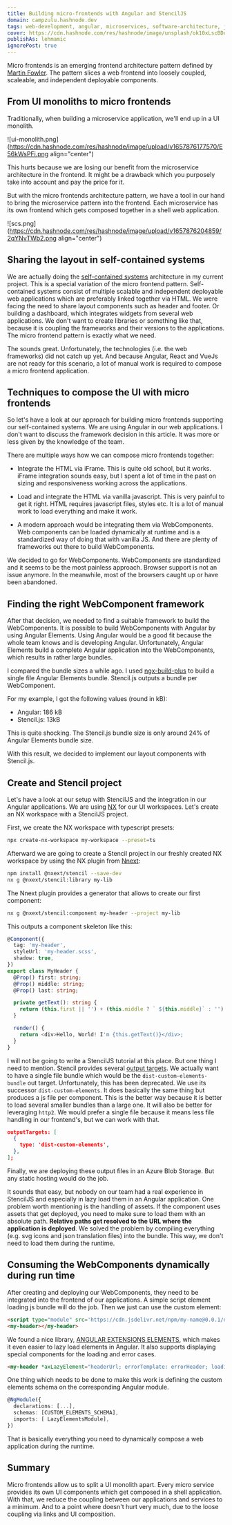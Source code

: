 ```yaml
---
title: Building micro-frontends with Angular and StencilJS
domain: campzulu.hashnode.dev
tags: web-development, angular, microservices, software-architecture, javascript
cover: https://cdn.hashnode.com/res/hashnode/image/unsplash/ok10xLscBDo/upload/v1656322995141/sjo2_6C6u.jpeg?w=1600&h=840&fit=crop&crop=entropy&auto=compress,format&format=webp
publishAs: lehmamic
ignorePost: true
---
```


Micro frontends is an emerging frontend architecture pattern defined by [Martin Fowler](https://martinfowler.com/articles/micro-frontends.html). The pattern slices a web frontend into loosely coupled, scaleable, and independent deployable components.

## From UI monoliths to micro frontends

Traditionally, when building a microservice application, we'll end up in a UI monolith.

![ui-monolith.png](https://cdn.hashnode.com/res/hashnode/image/upload/v1657876177570/E56kWsPFi.png align="center")

This hurts because we are losing our benefit from the microservice architecture in the frontend. It might be a drawback which you purposely take into account and pay the price for it.

But with the micro frontends architecture pattern, we have a tool in our hand to bring the microservice pattern into the frontend. Each microservice has its own frontend which gets composed together in a shell web application.

![scs.png](https://cdn.hashnode.com/res/hashnode/image/upload/v1657876204859/2qYNvTWb2.png align="center")

## Sharing the layout in self-contained systems 

We are actually doing the [self-contained systems](https://scs-architecture.org/) architecture in my current project. This is a special variation of the micro frontend pattern. Self-contained systems consist of multiple scalable and independent deployable web applications which are preferably linked together via HTML.
We were facing the need to share layout components such as header and footer. Or building a dashboard, which integrates widgets from several web applications. We don't want to create libraries or something like that, because it is coupling the frameworks and their versions to the applications. The micro frontend pattern is exactly what we need.

The sounds great. Unfortunately, the technologies (i.e. the web frameworks) did not catch up yet. And because Angular, React and VueJs are not ready for this scenario, a lot of manual work is required to compose a micro frontend application.

## Techniques to compose the UI with micro frontends

So let's have a look at our approach for building micro frontends supporting our self-contained systems. We are using Angular in our web applications. I don't want to discuss the framework decision in this article. It was more or less given by the knowledge of the team.

There are multiple ways how we can compose micro frontends together:

* Integrate the HTML via iFrame. This is quite old school, but it works. iFrame integration sounds easy, but I spent a lot of time in the past on sizing and responsiveness working across the applications.

* Load and integrate the HTML via vanilla javascript. This is very painful to get it right. HTML requires javascript files, styles etc. It is a lot of manual work to load everything and make it work.

* A modern approach would be integrating them via WebComponents. Web components can be loaded dynamically at runtime and is a standardized way of doing that with vanilla JS. And there are plenty of frameworks out there to build WebComponents.

We decided to go for WebComponents. WebComponents are standardized and it seems to be the most painless approach. Browser support is not an issue anymore. In the meanwhile, most of the browsers caught up or have been abandoned.

## Finding the right WebComponent framework

After that decision, we needed to find a suitable framework to build the WebComponents. It is possible to build WebComponents with Angular by using Angular Elements. Using Angular would be a good fit because the whole team knows and is developing Angular. Unfortunately, Angular Elements build a complete Angular application into the WebComponents, which results in rather large bundles.

I compared the bundle sizes a while ago. I used [ngx-build-plus](https://github.com/manfredsteyer/ngx-build-plus) to build a single file Angular Elements bundle. Stencil.js outputs a bundle per WebComponent. 

For my example, I got the following values (round in kB):

* Angular: 186 kB
* Stencil.js: 13kB

This is quite shocking. The Stencil.js bundle size is only around 24% of Angular Elements bundle size.

With this result, we decided to implement our layout components with Stencil.js.

## Create and Stencil project

Let's have a look at our setup with StencilJS and the integration in our Angular applications. We are using [NX](https://nx.dev/) for our UI workspaces. Let's create an NX workspace with a StencilJS project.

First, we create the NX workspace with typescript presets:

```bash
npx create-nx-workspace my-workspace --preset=ts
```

Afterward we are going to create a Stencil project in our freshly created NX workspace by using the NX plugin from [Nnext](https://nxext.dev/docs/nxext/overview.html):

```bash
npm install @nxext/stencil --save-dev
nx g @nxext/stencil:library my-lib
```

The Nnext plugin provides a generator that allows to create our first component:

```bash
nx g @nxext/stencil:component my-header --project my-lib
```

This outputs a component skeleton like this:

```ts
@Component({
  tag: 'my-header',
  styleUrl: 'my-header.scss',
  shadow: true,
})
export class MyHeader {
  @Prop() first: string;
  @Prop() middle: string;
  @Prop() last: string;

  private getText(): string {
    return (this.first || '') + (this.middle ? ` ${this.middle}` : '') + (this.last ? ` ${this.last}` : '');
  }

  render() {
    return <div>Hello, World! I'm {this.getText()}</div>;
  }
}
```

I will not be going to write a StencilJS tutorial at this place. But one thing I need to mention. Stencil provides several [output targets](https://stenciljs.com/docs/output-targets). We actually want to have a single file bundle which would be the `dist-custom-elements-bundle` out target. Unfortunately, this has been deprecated. We use its successor `dist-custom-elements`. It does basically the same thing but produces a js file per component. This is the better way because it is better to load several smaller bundles than a large one. It will also be better for leveraging `http2`. We would prefer a single file because it means less file handling in our frontend's, but we can work with that.

```json
outputTargets: [
  {
    type: 'dist-custom-elements',
  },
];
```

Finally, we are deploying these output files in an Azure Blob Storage. But any static hosting would do the job.

It sounds that easy, but nobody on our team had a real experience in StencilJS and especially in lazy load them in an Angular application. One problem worth mentioning is the handling of assets. If the component uses assets that get deployed, you need to make sure to load them with an absolute path. **Relative paths get resolved to the URL where the application is deployed**. We solved the problem by compiling everything (e.g. svg icons and json translation files) into the bundle. This way, we don't need to load them during the runtime.

## Consuming the WebComponents dynamically during run time

After creating and deploying our WebComponents, they need to be integrated into the frontend of our applications. A simple script element loading js bundle will do the job. Then we just can use the custom element:

```html
<script type="module" src='https://cdn.jsdelivr.net/npm/my-name@0.0.1/dist/myname.js'></script>
<my-header></my-header>
```

We found a nice library, [ANGULAR EXTENSIONS ELEMENTS](https://angular-extensions.github.io/elements/#/home), which makes it even easier to lazy load elements in Angular. It also supports displaying special components for the loading and error cases.

```html
<my-header *axLazyElement="headerUrl; errorTemplate: errorHeader; loadingTemplate: loading; module: true"></my-header>
```

One thing which needs to be done to make this work is defining the custom elements schema on the corresponding Angular module.

```ts
@NgModule({
  declarations: [...],
  schemas: [CUSTOM_ELEMENTS_SCHEMA],
  imports: [ LazyElementsModule],
})
```

That is basically everything you need to dynamically compose a web application during the runtime.

## Summary

Micro frontends allow us to split a UI monolith apart. Every micro service provides its own UI components which get composed in a shell application. With that, we reduce the coupling between our applications and services to a minimum.  And to a point where doesn't hurt very much, due to the loose coupling via links and UI composition.

